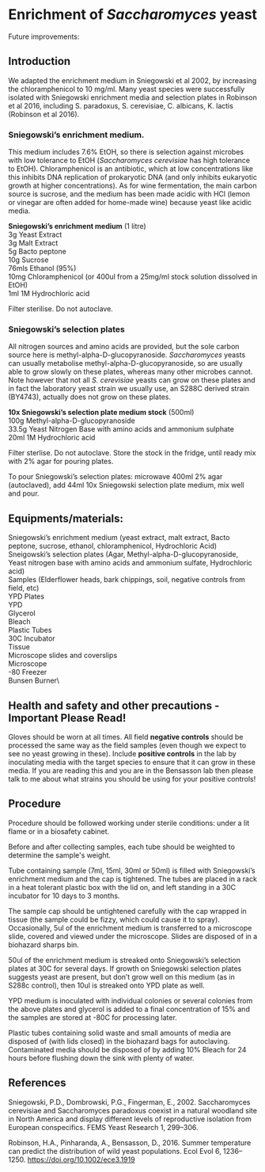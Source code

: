 # Enrichment of _Saccharomyces_ yeast

Future improvements: 

## Introduction

We adapted the enrichment medium in Sniegowski et al 2002, by increasing the chloramphenicol to 10 mg/ml. Many yeast species were successfully isolated with Sniegowski enrichment media and selection plates in Robinson et al 2016, including S. paradoxus, S. cerevisiae, C. albicans, K. lactis (Robinson et al 2016).  


### Sniegowski’s enrichment medium.
This medium includes 7.6% EtOH, so there is selection against microbes with low tolerance to EtOH (_Saccharomyces cerevisiae_ has high tolerance to EtOH). Chloramphenicol is an antibiotic, which at low concentrations like this inhibits DNA replication of prokaryotic DNA (and only inhibits eukaryotic growth at higher concentrations). As for wine fermentation, the main carbon source is sucrose, and the medium has been made acidic with HCl (lemon or vinegar are often added for home-made wine) because yeast like acidic media. 

**Sniegowski’s enrichment medium** (1 litre)\
3g Yeast Extract\
3g Malt Extract\
5g Bacto peptone\
10g Sucrose\
76mls Ethanol (95%)\
10mg Chloramphenicol (or 400ul from a 25mg/ml stock solution dissolved in EtOH)\
1ml 1M Hydrochloric acid

Filter sterilise. Do not autoclave.

### Sniegowski’s selection plates
All nitrogen sources and amino acids are provided, but the sole carbon source here is methyl-alpha-D-glucopyranoside. _Saccharomyces_ yeasts can usually metabolise methyl-alpha-D-glucopyranoside, so are usually able to grow slowly on these plates, whereas many other microbes cannot. Note however that not all _S. cerevisiae_ yeasts can grow on these plates and in fact the laboratory yeast strain we usually use, an S288C derived strain (BY4743), actually does not grow on these plates.

**10x Sniegowski’s selection plate medium stock** (500ml)\
100g Methyl-alpha-D-glucopyranoside\
33.5g Yeast Nitrogen Base with amino acids and ammonium sulphate\
20ml 1M Hydrochloric acid

Filter sterlise. Do not autoclave. Store the stock in the fridge, until ready mix with 2% agar for pouring plates.

To pour Sniegowski’s selection plates: microwave 400ml 2% agar (autoclaved), add 44ml 10x Sniegowski selection plate medium, mix well and pour.


## Equipments/materials:
Sniegowski’s enrichment medium (yeast extract, malt extract, Bacto peptone, sucrose, ethanol, chloramphenicol, Hydrochloric Acid)\
Sneigowski’s selection plates (Agar, Methyl-alpha-D-glucopyranoside, Yeast nitrogen base with amino acids and ammonium sulfate, Hydrochloric acid)\
Samples (Elderflower heads, bark chippings, soil, negative controls from field, etc)\
YPD Plates\
YPD\
Glycerol\
Bleach\
Plastic Tubes\
30C Incubator\
Tissue\
Microscope slides and coverslips\
Microscope\
-80 Freezer\
Bunsen Burner\

## Health and safety and other precautions - Important Please Read!
Gloves should be worn at all times. All field **negative controls** should be processed the same way as the field samples (even though we expect to see no yeast growing in these). Include **positive controls** in the lab by inoculating media with the target species to ensure that it can grow in these media. If you are reading this and you are in the Bensasson lab then please talk to me about what strains you should be using for your positive controls!

## Procedure
Procedure should be followed working under sterile conditions: under a lit flame or in a biosafety cabinet. 

Before and after collecting samples, each tube should be weighted to determine the sample's weight. 

Tube containing sample (7ml, 15ml, 30ml or 50ml) is filled with Sniegowski’s enrichment medium and the cap is tightened. The tubes are placed in a rack in a heat tolerant plastic box with the lid on, and left standing in a 30C incubator for 10 days to 3 months.  

The sample cap should be untightened carefully with the cap wrapped in tissue (the sample could be fizzy, which could cause it to spray). Occasionally, 5ul of the enrichment medium is transferred to a microscope slide, covered and viewed under the microscope. Slides are disposed of in a biohazard sharps bin.

50ul of the enrichment medium is streaked onto Sniegowski’s selection plates at 30C for several days. If growth on Sniegowski selection plates suggests yeast are present, but don’t grow well on this medium (as in S288c control), then 10ul is streaked onto YPD plate as well.

YPD medium is inoculated with individual colonies or several colonies from the above plates and glycerol is added to a final concentration of 15% and the samples are stored at -80C for processing later.

Plastic tubes containing solid waste and small amounts of media are disposed of (with lids closed) in the biohazard bags for autoclaving. Contaminated media should be disposed of by adding 10% Bleach for 24 hours before flushing down the sink with plenty of water.

## References
Sniegowski, P.D., Dombrowski, P.G., Fingerman, E., 2002. Saccharomyces cerevisiae and Saccharomyces paradoxus coexist in a natural woodland site in North America and display different levels of reproductive isolation from European conspecifics. FEMS Yeast Research 1, 299–306.

Robinson, H.A., Pinharanda, A., Bensasson, D., 2016. Summer temperature can predict the distribution of wild yeast populations. Ecol Evol 6, 1236–1250. https://doi.org/10.1002/ece3.1919

